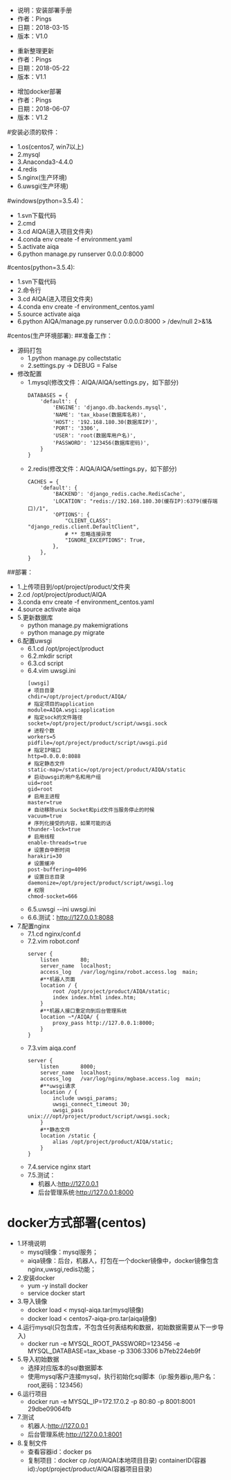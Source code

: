 * 说明：安装部署手册
* 作者：Pings
* 日期：2018-03-15
* 版本：V1.0

+ 重新整理更新
+ 作者：Pings
+ 日期：2018-05-22
+ 版本：V1.1

- 增加docker部署
- 作者：Pings
- 日期：2018-06-07
- 版本：V1.2
 
 #安装必须的软件：
 + 1.os(centos7, win7以上)
 + 2.mysql
 + 3.Anaconda3-4.4.0
 + 4.redis
 + 5.nginx(生产环境)
 + 6.uwsgi(生产环境)

 #windows(python=3.5.4)：
 + 1.svn下载代码
 + 2.cmd
 + 3.cd AIQA(进入项目文件夹)
 + 4.conda env create -f environment.yaml
 + 5.activate aiqa
 + 6.python manage.py runserver 0.0.0.0:8000

 #centos(python=3.5.4):
 + 1.svn下载代码
 + 2.命令行
 + 3.cd AIQA(进入项目文件夹)
 + 4.conda env create -f environment_centos.yaml
 + 5.source activate aiqa
 + 6.python AIQA/manage.py runserver 0.0.0.0:8000 > /dev/null 2>&1&

 #centos(生产环境部署):
 ##准备工作：
 + 源码打包
     + 1.python manage.py collectstatic
     + 2.settings.py -> DEBUG = False
 + 修改配置
     + 1.mysql(修改文件：AIQA/AIQA/settings.py，如下部分)
         ```
         DATABASES = {
             'default': {
                 'ENGINE': 'django.db.backends.mysql',
                 'NAME': 'tax_kbase(数据库名称)',
                 'HOST': '192.168.180.30(数据库IP)',
                 'PORT': '3306',
                 'USER': 'root(数据库用户名)',
                 'PASSWORD': '123456(数据库密码)',
             }
         }
         ```
     + 2.redis(修改文件：AIQA/AIQA/settings.py，如下部分)
          ```
          CACHES = {
              'default': {
                  'BACKEND': 'django_redis.cache.RedisCache',
                  'LOCATION': "redis://192.168.180.30(缓存IP):6379(缓存端口)/1",
                  'OPTIONS': {
                      "CLIENT_CLASS": "django_redis.client.DefaultClient",
                      # ** 忽略连接异常
                      "IGNORE_EXCEPTIONS": True,
                  },
              },
          }
          ```
 ##部署：
 + 1.上传项目到/opt/project/product/文件夹
 + 2.cd /opt/project/product/AIQA
 + 3.conda env create -f environment_centos.yaml
 + 4.source activate aiqa
 + 5.更新数据库
     + python manage.py makemigrations
     + python manage.py migrate 
 + 6.配置uwsgi
     + 6.1.cd /opt/project/product
     + 6.2.mkdir script
     + 6.3.cd script
     + 6.4.vim uwsgi.ini
        ```
        [uwsgi]
        # 项目目录
        chdir=/opt/project/product/AIQA/
        # 指定项目的application
        module=AIQA.wsgi:application
        # 指定sock的文件路径       
        socket=/opt/project/product/script/uwsgi.sock
        # 进程个数       
        workers=5
        pidfile=/opt/project/product/script/uwsgi.pid
        # 指定IP端口       
        http=0.0.0.0:8088
        # 指定静态文件
        static-map=/static=/opt/project/product/AIQA/static
        # 启动uwsgi的用户名和用户组
        uid=root
        gid=root
        # 启用主进程
        master=true
        # 自动移除unix Socket和pid文件当服务停止的时候
        vacuum=true
        # 序列化接受的内容，如果可能的话
        thunder-lock=true
        # 启用线程
        enable-threads=true
        # 设置自中断时间
        harakiri=30
        # 设置缓冲
        post-buffering=4096
        # 设置日志目录
        daemonize=/opt/project/product/script/uwsgi.log
        # 权限
        chmod-socket=666
        ```
     + 6.5.uwsgi --ini uwsgi.ini
     + 6.6.测试：http://127.0.0.1:8088
 + 7.配置nginx
    + 7.1.cd nginx/conf.d
    + 7.2.vim robot.conf
        ```
        server {
            listen       80;
            server_name  localhost;
            access_log   /var/log/nginx/robot.access.log  main;
            #**机器人页面
            location / {
                root /opt/project/product/AIQA/static;
                index index.html index.htm;    
            }
            #**机器人接口重定向到后台管理系统
            location ~*/AIQA/ {
                proxy_pass http://127.0.0.1:8000;
            }
        }
        ```
    + 7.3.vim aiqa.conf
        ```
        server {
            listen       8000;
            server_name  localhost;
            access_log   /var/log/nginx/mgbase.access.log  main;
            #**uwsgi请求
            location / {
                include uwsgi_params;
                uwsgi_connect_timeout 30;
                uwsgi_pass  unix:///opt/project/product/script/uwsgi.sock;
            }
            #**静态文件
            location /static {
                alias /opt/project/product/AIQA/static;
            }
        }
        ```
    + 7.4.service nginx start
    + 7.5.测试：
        + 机器人:http://127.0.0.1
        + 后台管理系统:http://127.0.0.1:8000
# docker方式部署(centos)
+ 1.环境说明
	+ mysql镜像：mysql服务；
	+ aiqa镜像：后台，机器人，打包在一个docker镜像中，docker镜像包含nginx,uwsgi,redis功能；
+ 2.安装docker
    + yum -y install docker
    + service docker start
+ 3.导入镜像
	+ docker load < mysql-aiqa.tar(mysql镜像) 
    + docker load < centos7-aiqa-pro.tar(aiqa镜像) 
+ 4.运行mysql(只包含库，不包含任何表结构和数据，初始数据需要从下一步导入)
	+ docker run -e MYSQL_ROOT_PASSWORD=123456 -e MYSQL_DATABASE=tax_kbase -p 3306:3306 b7feb224eb9f
+ 5.导入初始数据
	+ 选择对应版本的sql数据脚本
	+ 使用mysql客户连接mysql，执行初始化sql脚本（ip:服务器ip,用户名：root,密码：123456）
+ 6.运行项目
	+ docker run -e MYSQL_IP=172.17.0.2 -p 80:80 -p 8001:8001 29dbe09064fb
+ 7.测试
	+ 机器人:http://127.0.0.1
    + 后台管理系统:http://127.0.0.1:8001
+ 8.复制文件
	+ 查看容器id：docker ps
	+ 复制项目：docker cp /opt/AIQA(本地项目目录) containerID(容器id):/opt/project/product/AIQA(容器项目目录)